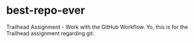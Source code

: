 # best-repo-ever
Trailhead Assignment - Work with the GitHub Workflow. Yo, this is for the Trailhead assignment regarding git.
